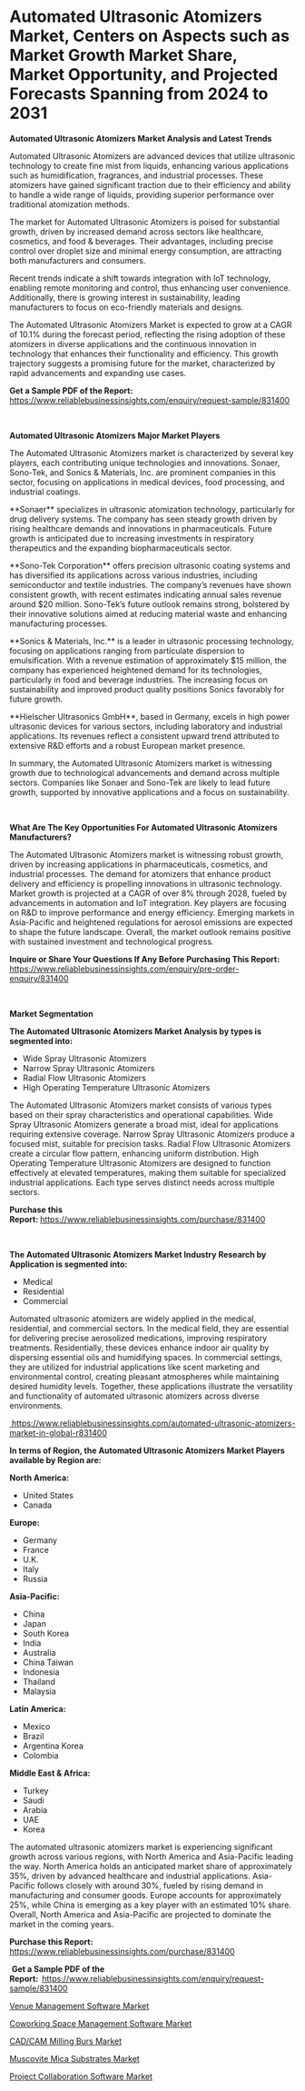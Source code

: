 <p><h1>Automated Ultrasonic Atomizers Market, Centers on Aspects such as Market Growth Market Share, Market Opportunity, and Projected Forecasts Spanning from 2024 to 2031</h1></p><p><strong>Automated Ultrasonic Atomizers Market Analysis and Latest Trends</strong></p>
<p><p>Automated Ultrasonic Atomizers are advanced devices that utilize ultrasonic technology to create fine mist from liquids, enhancing various applications such as humidification, fragrances, and industrial processes. These atomizers have gained significant traction due to their efficiency and ability to handle a wide range of liquids, providing superior performance over traditional atomization methods.</p><p>The market for Automated Ultrasonic Atomizers is poised for substantial growth, driven by increased demand across sectors like healthcare, cosmetics, and food & beverages. Their advantages, including precise control over droplet size and minimal energy consumption, are attracting both manufacturers and consumers. </p><p>Recent trends indicate a shift towards integration with IoT technology, enabling remote monitoring and control, thus enhancing user convenience. Additionally, there is growing interest in sustainability, leading manufacturers to focus on eco-friendly materials and designs. </p><p>The Automated Ultrasonic Atomizers Market is expected to grow at a CAGR of 10.1% during the forecast period, reflecting the rising adoption of these atomizers in diverse applications and the continuous innovation in technology that enhances their functionality and efficiency. This growth trajectory suggests a promising future for the market, characterized by rapid advancements and expanding use cases.</p></p>
<p><strong>Get a Sample PDF of the Report:&nbsp;</strong> <a href="https://www.reliablebusinessinsights.com/enquiry/request-sample/831400?utm_campaign=1091&utm_medium=2&utm_source=Github&utm_content=ia&utm_term=18122024&utm_id=automated-ultrasonic-atomizers">https://www.reliablebusinessinsights.com/enquiry/request-sample/831400</a></p>
<p>&nbsp;</p>
<p><strong>Automated Ultrasonic Atomizers Major Market Players</strong></p>
<p><p>The Automated Ultrasonic Atomizers market is characterized by several key players, each contributing unique technologies and innovations. Sonaer, Sono-Tek, and Sonics & Materials, Inc. are prominent companies in this sector, focusing on applications in medical devices, food processing, and industrial coatings.</p><p>**Sonaer** specializes in ultrasonic atomization technology, particularly for drug delivery systems. The company has seen steady growth driven by rising healthcare demands and innovations in pharmaceuticals. Future growth is anticipated due to increasing investments in respiratory therapeutics and the expanding biopharmaceuticals sector.</p><p>**Sono-Tek Corporation** offers precision ultrasonic coating systems and has diversified its applications across various industries, including semiconductor and textile industries. The company’s revenues have shown consistent growth, with recent estimates indicating annual sales revenue around $20 million. Sono-Tek’s future outlook remains strong, bolstered by their innovative solutions aimed at reducing material waste and enhancing manufacturing processes.</p><p>**Sonics & Materials, Inc.** is a leader in ultrasonic processing technology, focusing on applications ranging from particulate dispersion to emulsification. With a revenue estimation of approximately $15 million, the company has experienced heightened demand for its technologies, particularly in food and beverage industries. The increasing focus on sustainability and improved product quality positions Sonics favorably for future growth.</p><p>**Hielscher Ultrasonics GmbH**, based in Germany, excels in high power ultrasonic devices for various sectors, including laboratory and industrial applications. Its revenues reflect a consistent upward trend attributed to extensive R&D efforts and a robust European market presence.</p><p>In summary, the Automated Ultrasonic Atomizers market is witnessing growth due to technological advancements and demand across multiple sectors. Companies like Sonaer and Sono-Tek are likely to lead future growth, supported by innovative applications and a focus on sustainability.</p></p>
<p>&nbsp;</p>
<p><strong>What Are The Key Opportunities For Automated Ultrasonic Atomizers Manufacturers?</strong></p>
<p><p>The Automated Ultrasonic Atomizers market is witnessing robust growth, driven by increasing applications in pharmaceuticals, cosmetics, and industrial processes. The demand for atomizers that enhance product delivery and efficiency is propelling innovations in ultrasonic technology. Market growth is projected at a CAGR of over 8% through 2028, fueled by advancements in automation and IoT integration. Key players are focusing on R&D to improve performance and energy efficiency. Emerging markets in Asia-Pacific and heightened regulations for aerosol emissions are expected to shape the future landscape. Overall, the market outlook remains positive with sustained investment and technological progress.</p></p>
<p><strong>Inquire or Share Your Questions If Any Before Purchasing This Report:</strong> <a href="https://www.reliablebusinessinsights.com/enquiry/pre-order-enquiry/831400?utm_campaign=1091&utm_medium=2&utm_source=Github&utm_content=ia&utm_term=18122024&utm_id=automated-ultrasonic-atomizers">https://www.reliablebusinessinsights.com/enquiry/pre-order-enquiry/831400</a></p>
<p>&nbsp;</p>
<p><strong>Market Segmentation</strong></p>
<p><strong>The Automated Ultrasonic Atomizers Market Analysis by types is segmented into:</strong></p>
<p><ul><li>Wide Spray Ultrasonic Atomizers</li><li>Narrow Spray Ultrasonic Atomizers</li><li>Radial Flow Ultrasonic Atomizers</li><li>High Operating Temperature Ultrasonic Atomizers</li></ul></p>
<p><p>The Automated Ultrasonic Atomizers market consists of various types based on their spray characteristics and operational capabilities. Wide Spray Ultrasonic Atomizers generate a broad mist, ideal for applications requiring extensive coverage. Narrow Spray Ultrasonic Atomizers produce a focused mist, suitable for precision tasks. Radial Flow Ultrasonic Atomizers create a circular flow pattern, enhancing uniform distribution. High Operating Temperature Ultrasonic Atomizers are designed to function effectively at elevated temperatures, making them suitable for specialized industrial applications. Each type serves distinct needs across multiple sectors.</p></p>
<p><strong>Purchase this Report:&nbsp;</strong><a href="https://www.reliablebusinessinsights.com/purchase/831400?utm_campaign=1091&utm_medium=2&utm_source=Github&utm_content=ia&utm_term=18122024&utm_id=automated-ultrasonic-atomizers">https://www.reliablebusinessinsights.com/purchase/831400</a></p>
<p>&nbsp;</p>
<p><strong>The Automated Ultrasonic Atomizers Market Industry Research by Application is segmented into:</strong></p>
<p><ul><li>Medical</li><li>Residential</li><li>Commercial</li></ul></p>
<p><p>Automated ultrasonic atomizers are widely applied in the medical, residential, and commercial sectors. In the medical field, they are essential for delivering precise aerosolized medications, improving respiratory treatments. Residentially, these devices enhance indoor air quality by dispersing essential oils and humidifying spaces. In commercial settings, they are utilized for industrial applications like scent marketing and environmental control, creating pleasant atmospheres while maintaining desired humidity levels. Together, these applications illustrate the versatility and functionality of automated ultrasonic atomizers across diverse environments.</p></p>
<p><a href="https://www.reliablebusinessinsights.com/automated-ultrasonic-atomizers-market-in-global-r831400?utm_campaign=1091&utm_medium=2&utm_source=Github&utm_content=ia&utm_term=18122024&utm_id=automated-ultrasonic-atomizers">&nbsp;https://www.reliablebusinessinsights.com/automated-ultrasonic-atomizers-market-in-global-r831400</a></p>
<p><strong>In terms of Region, the Automated Ultrasonic Atomizers Market Players available by Region are:</strong></p>
<p>
    <p> <strong> North America: </strong>
        <ul>
            <li>United States</li>
            <li>Canada</li>
        </ul>
        </p> 
    <p> <strong> Europe: </strong>
        <ul>
            <li>Germany</li>
            <li>France</li>
            <li>U.K.</li>
            <li>Italy</li>
            <li>Russia</li>
        </ul>
        </p> 
    <p> <strong> Asia-Pacific: </strong>
        <ul>
            <li>China</li>
            <li>Japan</li>
            <li>South Korea</li>
            <li>India</li>
            <li>Australia</li>
            <li>China Taiwan</li>
            <li>Indonesia</li>
            <li>Thailand</li>
            <li>Malaysia</li>
        </ul>
        </p> 
    <p> <strong> Latin America: </strong>
        <ul>
            <li>Mexico</li>
            <li>Brazil</li>
            <li>Argentina Korea</li>
            <li>Colombia</li>
        </ul>
        </p> 
    <p> <strong> Middle East & Africa: </strong>
        <ul>
            <li>Turkey</li>
            <li>Saudi</li>
            <li>Arabia</li>
            <li>UAE</li>
            <li>Korea</li>
        </ul>
    </p>
    </p>
<p><p>The automated ultrasonic atomizers market is experiencing significant growth across various regions, with North America and Asia-Pacific leading the way. North America holds an anticipated market share of approximately 35%, driven by advanced healthcare and industrial applications. Asia-Pacific follows closely with around 30%, fueled by rising demand in manufacturing and consumer goods. Europe accounts for approximately 25%, while China is emerging as a key player with an estimated 10% share. Overall, North America and Asia-Pacific are projected to dominate the market in the coming years.</p></p>
<p><strong>Purchase this Report: </strong><a href="https://www.reliablebusinessinsights.com/purchase/831400?utm_campaign=1091&utm_medium=2&utm_source=Github&utm_content=ia&utm_term=18122024&utm_id=automated-ultrasonic-atomizers">https://www.reliablebusinessinsights.com/purchase/831400</a></p>
<p>&nbsp;<strong>Get a Sample PDF of the Report:&nbsp;&nbsp;</strong><a href="https://www.reliablebusinessinsights.com/enquiry/request-sample/831400?utm_campaign=1091&utm_medium=2&utm_source=Github&utm_content=ia&utm_term=18122024&utm_id=automated-ultrasonic-atomizers">https://www.reliablebusinessinsights.com/enquiry/request-sample/831400</a></p>
<p><strong></strong></p>
<p><p><a href="https://www.linkedin.com/pulse/venue-management-software-market-outlook-complete-industry-81jae?utm_campaign=1091&utm_medium=2&utm_source=Github&utm_content=ia&utm_term=18122024&utm_id=automated-ultrasonic-atomizers">Venue Management Software Market</a></p><p><a href="https://www.linkedin.com/pulse/coworking-space-management-software-market-study-industry-vj1ae?utm_campaign=1091&utm_medium=2&utm_source=Github&utm_content=ia&utm_term=18122024&utm_id=automated-ultrasonic-atomizers">Coworking Space Management Software Market</a></p><p><a href="https://github.com/MariaWashington76/Market-Research-Report-List-1/blob/main/cadcam-milling-burs-market.md?utm_campaign=1091&utm_medium=2&utm_source=Github&utm_content=ia&utm_term=18122024&utm_id=automated-ultrasonic-atomizers">CAD/CAM Milling Burs Market</a></p><p><a href="https://github.com/rosamariarocque98/Market-Research-Report-List-1/blob/main/muscovite-mica-substrates-market.md?utm_campaign=1091&utm_medium=2&utm_source=Github&utm_content=ia&utm_term=18122024&utm_id=automated-ultrasonic-atomizers">Muscovite Mica Substrates Market</a></p><p><a href="https://www.linkedin.com/pulse/research-examination-onthe-project-collaboration-software-socse?utm_campaign=1091&utm_medium=2&utm_source=Github&utm_content=ia&utm_term=18122024&utm_id=automated-ultrasonic-atomizers">Project Collaboration Software Market</a></p></p>